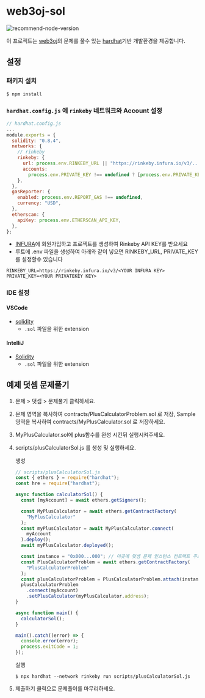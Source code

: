 # web3oj-sol

![recommend-node-version](https://img.shields.io/badge/recommend--node--version-16.x-brightgreen)

이 프로젝트는 [web3oj](https://app.web3oj.com/)의 문제를 풀수 있는 [hardhat](https://hardhat.org/)기반 개발환경을 제공합니다.

## 설정

### 패키지 설치

```shell
$ npm install
```

### `hardhat.config.js` 에 `rinkeby` 네트워크와 Account 설정

```js
// hardhat.config.js
...
module.exports = {
  solidity: "0.8.4",
  networks: {
    // rinkeby
    rinkeby: {
      url: process.env.RINKEBY_URL || "https://rinkeby.infura.io/v3/...",
      accounts:
        process.env.PRIVATE_KEY !== undefined ? [process.env.PRIVATE_KEY] : [],
    },
  },
  gasReporter: {
    enabled: process.env.REPORT_GAS !== undefined,
    currency: "USD",
  },
  etherscan: {
    apiKey: process.env.ETHERSCAN_API_KEY,
  },
};
```

- [INFURA](https://infura.io/)에 회원가입하고 프로젝트를 생성하여 Rinkeby API KEY를 받으세요
- 루트에 .env 파일을 생성하여 아래와 같이 넣으면 RINKEBY_URL, PRIVATE_KEY 를 설정할수 있습니다

```
RINKEBY_URL=https://rinkeby.infura.io/v3/<YOUR INFURA KEY>
PRIVATE_KEY=<YOUR PRIVATEKEY KEY>
```

### IDE 설정

#### VSCode

- [solidity](https://marketplace.visualstudio.com/items?itemName=JuanBlanco.solidity)
  - `.sol` 파일을 위한 extension

#### IntelliJ

- [Solidity](https://plugins.jetbrains.com/plugin/9475-solidity)
  - `.sol` 파일을 위한 extension

## 예제 덧셈 문제풀기

1. 문제 > 덧셈 > 문제풀기 클릭하세요.

2. 문제 영역을 복사하여 contracts/PlusCalculatorProblem.sol 로 저장, Sample 영역을 복사하여 contracts/MyPlusCalculator.sol 로 저장하세요.

3. MyPlusCalculator.sol에 plus함수를 완성 시킨뒤 실행시켜주세요.

4. scripts/plusCalculatorSol.js 를 생성 및 실행하세요.

   생성

   ```js
   // scripts/plusCalculatorSol.js
   const { ethers } = require("hardhat");
   const hre = require("hardhat");

   async function calculatorSol() {
     const [myAccount] = await ethers.getSigners();

     const MyPlusCalculator = await ethers.getContractFactory(
       "MyPlusCalculator"
     );
     const myPlusCalculator = await MyPlusCalculator.connect(
       myAccount
     ).deploy();
     await myPlusCalculator.deployed();

     const instance = "0x000...000"; // 이곳에 덧셈 문제 인스턴스 컨트랙트 주소를 넣으세요
     const PlusCalculatorProblem = await ethers.getContractFactory(
       "PlusCalculatorProblem"
     );
     const plusCalculatorProblem = PlusCalculatorProblem.attach(instance);
     plusCalculatorProblem
       .connect(myAccount)
       .setPlusCalculator(myPlusCalculator.address);
   }

   async function main() {
     calculatorSol();
   }

   main().catch((error) => {
     console.error(error);
     process.exitCode = 1;
   });
   ```

   실행

   ```
   $ npx hardhat --network rinkeby run scripts/plusCalculatorSol.js
   ```

5. 제출하기 클릭으로 문제풀이를 마무리하세요.
